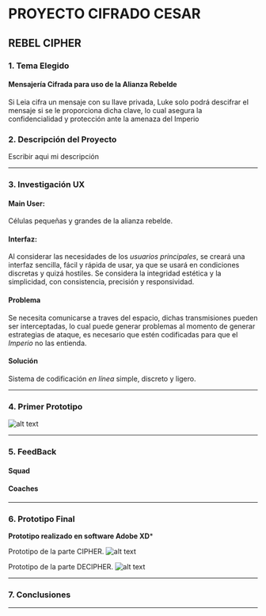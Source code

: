 # PROYECTO CIFRADO CESAR

## **REBEL CIPHER**


### 1. Tema Elegido
#### Mensajería Cifrada para uso de la Alianza Rebelde


Si Leia cifra un mensaje con su llave privada, Luke solo podrá descifrar el mensaje si se le proporciona dicha clave,  lo cual asegura la confidencialidad y protección ante la amenaza del Imperio

### 2. Descripción del Proyecto

Escribir aqui mi descripción
___
### 3. Investigación UX
#### Main User:
Células pequeñas y grandes de la alianza rebelde.
#### Interfaz:
Al considerar las necesidades de los _usuarios principales_, se creará una interfaz sencilla, fácil y rápida de usar, ya que se usará en condiciones discretas y quizá hostiles. Se considera la integridad estética y la simplicidad, con consistencia, precisión y responsividad.
#### Problema
Se necesita comunicarse a traves del espacio, dichas transmisiones pueden ser interceptadas, lo cual puede generar problemas al momento de generar estrategias de ataque, es necesario que estén codificadas para que el _Imperio_ no las entienda.
#### Solución
Sistema de codificación _en línea_ simple, discreto y ligero.
___
### 4. Primer Prototipo

![alt text](https://lh3.googleusercontent.com/20pt6EioE609APW-l0_2zibIdh4hRZo0Cc3QjUj7jdep-X9lePPRTMdPqBg5eBJ5KSywsydUndvvRvKQiltgBs3VdPxSD8Ua4pTnmjJJpyE6EeYdOdOmA9IfyeJjk0NJ12v-UrsZyAA0qCvOLM08Ts-fGNI_VE-p0VBpH1H_sw3p5npu2hl1w8vDbyHzO9BHGI7Cq9XtfIcTI_Ch-gfTvNsJMFGy7cIEtvibggJ1_0WyJ8kdM3hYzkfhVyrz-E8QSIvb2JFEUu3qHUphMW8jxr2Cmro25SofCVQBZk9aT859LN-nMl7UlrGoxhoYK4sqZO9bJMhFcsT9zb2j8x6aubwsxQd4z383-XJPF9VMXkp_eiJyyDVdokouACcLPA4TsRNFKvzD27oFzgEQfAXPKTDRmOCT2CxNZASGRyQ2rwOkxwB_JzIKBfzLqmGQmF5H_8sjLD2hGjLOTVWCkD1I04fa7DsH6LKYrAsjcoaCU6F_XS9A4U7OThjKoH6jsS3pUeO9fFEAqAAyVNTy8gnez5anpcQPQgcjP0LaohZKtxlxe6wimIPoGojxh8rBD4FYwGulu2Iyg1TWjxx8RmStHyR7B8Yl0OiwSiusYVjIdh367EFKOwf23Oog5yxpExfSaIWdHiMfqXPpHD235JggcgsXJtYBgPWN_7Tfqkk8CLMWvy39YXgDAudi=w948-h757-no "primerproto")
___
### 5. FeedBack
#### Squad

#### Coaches
___
### 6. Prototipo Final
**Prototipo realizado en software Adobe XD***

Prototipo de la parte CIPHER.
![alt text](https://lh3.googleusercontent.com/f_uAw46aCnknBsyJztYEzGzAtq310LbC2OzXipFJvyY9JZITxwgT5FvQ-miWpdSdqFBciT8tzXk4yoMzpdHwMPiMjlaLIxnQti7uBP1y523aYk5piH-NJZaPEa8zba0sfqogiiJD5c5N2JoQqNL9EbnWgYbYAeG129RWttA12Dbt_dCkn_Lov1N1_6F9_QeA7qj8vQclALSRoudTLTsMTSqO5R5RoMNOpfHk6KM_sX21cmVmYtmrQpoA3OCJTV70OtaVb1Ju4uuB3mfqhnISX-ehQaFWntkH5H59R9o5tylSnH6ytjr3YfJlsGn2njYlMUe1Vl1pfZMZE4sTpHE_g77CEJyMOWZXiBl2tWc_3JaRW3dvokH95TUkuN1SK0qXYnHI1jnuQKlEs2N-7FMCltv9RidD3MUeXYCq6UppEt8VWocsbsvvAPeI4b17bKOzXkO0CBU16fpFZwG6lWEN_tXdML4f7DrXM3KShB2XK9vX3Mu7CbrgbSlCJOsdcWWMVCL0ypXBnwb2_a9MYzH3fAdBhh76J64cfhdN5-PE23wo3AbepMOjtLKBzp8T8fFGvhIRyCGcRilvQy3Irwv_j5zXwVBm4sHVbME9yypk7hjc_lScvEFWJcJQ_V-ifH8Dsox6tWX0oSkxL_Qsj0V8gg22FWtq8wnd4L_CuOpISGmclcwQzapPUfg8=w899-h757-no "protocipher")

Prototipo de la parte DECIPHER.
![alt text](https://lh3.googleusercontent.com/pYPBoUiDMyookT0O4_56bZnP4B9W8mm_RKQTDrgJTtV-_5mKU8qotRTq0XMtBjf3C6zLd97cHj8HvOHdXwhSupC7MrMIs8KMnvcNelJMjo3dY3cz3RNZDEacMHGo8560FphldgI9nfY94u_DE5NYr-EuInCDXMZVrQccXDaBjTMe1H0SLi69y7vIPOj7vWOcPyQ5fO8ZxJPgoi2tDcBRWS-Y_FC_2EPqNjBxtrD08iqJ0fkdR5BRI0jA-hpDfb5B-HYznfJuWuxRYJl5StKRb_fmEa5-UMq0fCdsut11DvhLoDWwlMLpjIoMql3jjNo388pP9PXcBZsvKfqmRCNMHz4EPs3tVBDVv0t7wYvMaMkbAkNbU2uXFovHoZZQItdd5O9K2tLgldzLBNWzfLPTIyr8ZYWpX-j20a-_WLpH02qgLUajcphgQZyfYt5b__KmPZNusPt0uKQgyOHw34RFkdJ60furhfAxzwUKCF3whrR4fM4HnH0n6L1E0_KKObG99q9zIVTEDFejOFjcan5JnYP9xxo0F5j7SAbJZ7NY1jIeYfaZbuVpkwxWv365GXMeQii77UenIpDoOrPkEIj3OhRMAr2XdMAiC5qmIGdc3NtHrgVVmPWAbWd0h2l_hNQADGfrhAcY3WFCE7_SmSTKYyaC40P-UcHsitlxL3uIopS6sCO7NZhAWTd1=w884-h757-no "protdecipher")
___
### 7. Conclusiones

___